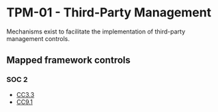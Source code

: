 # TPM-01 - Third-Party Management
Mechanisms exist to facilitate the implementation of third-party management controls.
## Mapped framework controls
### SOC 2
- [CC3.3](../soc2/cc33.md)
- [CC9.1](../soc2/cc91.md)